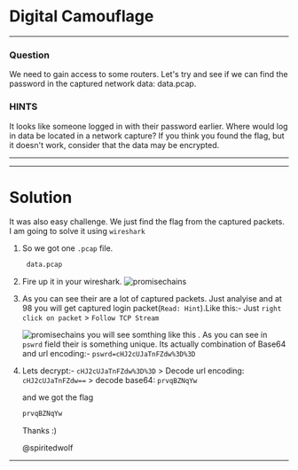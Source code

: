 # Digital Camouflage 
---
### Question

We need to gain access to some routers. Let's try and see if we can find the password in the captured network data: data.pcap.

### HINTS

It looks like someone logged in with their password earlier. Where would log in data be located in a network capture?
If you think you found the flag, but it doesn't work, consider that the data may be encrypted.

---

---
# Solution

It was also easy challenge. We just find the flag from the captured packets. I am going to solve it using ```wireshark``` 

1. So we got one ```.pcap``` file.
    ```bash
     data.pcap
    ```
2. Fire up it in your wireshark.
    ![promisechains](https://github.com/iammrdollar/picoctf-2017-write-up/blob/master/Level%201/FORENSICS/first.png?raw=true "WireShark")

3. As you can see their are a lot of captured packets. Just analyise and at 98 you will get captured login packet(```Read: Hint```).Like this:-
Just ```right click on packet``` > ```Follow TCP Stream```

    ![promisechains](https://github.com/iammrdollar/picoctf-2017-write-up/blob/master/Level%201/FORENSICS/second.png?raw=true "Follow TCP Stream")
   you will see somthing like this . As you can see in ```pswrd``` field their is something unique.  Its actually combination of Base64 and url encoding:- ```pswrd=cHJ2cUJaTnFZdw%3D%3D```
   
4. Lets decrypt:- 
   ```cHJ2cUJaTnFZdw%3D%3D``` > Decode url encoding: ```cHJ2cUJaTnFZdw==``` > decode base64: ```prvqBZNqYw```

    and we got the flag
    ```bash
    prvqBZNqYw
    ```
   Thanks :) 
   
   @spiritedwolf

---

